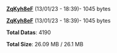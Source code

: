 [**ZqKyh8eF**](/data/ZqKyh8eF.txt) (13/01/23 - 18:39)- 1045 bytes

[**ZqKyh8eF**](/data/ZqKyh8eF.txt) (13/01/23 - 18:39)- 1045 bytes

**Total Datas**: 4190

**Total Size**: 26.09 MB / 26.1 MB